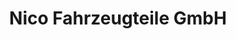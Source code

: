 ---
title: "Nico Fahrzeugteile GmbH"
url: /bad-rappenau/nico-fahrzeugteile-gmbh/
shop: Großhandel
---